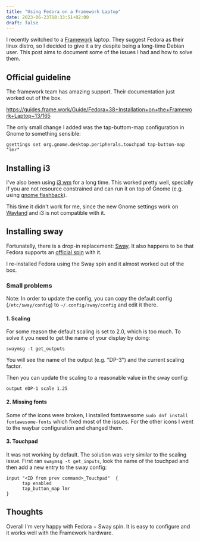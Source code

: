 ```yaml
---
title: "Using Fedora on a Framework Laptop"
date: 2023-06-23T18:33:51+02:00
draft: false
---
```


I recently switched to a [Framework](https://frame.work/) laptop. They suggest Fedora as their linux distro, so I decided to give it a try despite being a long-time Debian user. This post aims to document some of the issues I had and how to solve them.

## Official guideline

The framework team has amazing support. Their documentation just worked out of the box.

https://guides.frame.work/Guide/Fedora+38+Installation+on+the+Framework+Laptop+13/165

The only small change I added was the tap-buttom-map configuration in Gnome to something sensible: 

`gsettings set org.gnome.desktop.peripherals.touchpad tap-button-map "lmr"`

## Installing i3

I've also been using [i3 wm](https://i3wm.org/) for a long time. This worked pretty well, specially if you are not resource constrained and can run it on top of Gnome (e.g. using [gnome flashback](https://github.com/nmakel/i3-gnome)).

This time it didn't work for me, since the new Gnome settings work on [Wayland](https://wayland.freedesktop.org/) and i3 is not compatible with it.

## Installing sway

Fortunatelly, there is a drop-in replacement: [Sway](https://swaywm.org/). It also happens to be that Fedora supports an [official spin](https://fedoraproject.org/spins/sway/) with it.

I re-installed Fedora using the Sway spin and it almost worked out of the box.

### Small problems

Note: In order to update the config, you can copy the default config (`/etc/sway/config`) to `~/.config/sway/config` and edit it there.

#### 1. Scaling
For some reason the default scaling is set to 2.0, which is too much. To solve it you need to get the name of your display by doing:

 `swaymsg -t get_outputs`

 You will see the name of the output (e.g. "DP-3") and the current scaling factor.

 Then you can update the scaling to a reasonable value in the sway config:
 
 `output eDP-1 scale 1.25`

#### 2. Missing fonts

Some of the icons were broken, I installed fontawesome `sudo dnf install fontawesome-fonts` which fixed most of the issues. For the other icons I went to the waybar configuration and changed them.

#### 3. Touchpad

It was not working by default. The solution was very similar to the scaling issue. First ran `swaymsg -t get_inputs`, look the name of the touchpad and then add a new entry to the sway config:

```
input "<ID from prev command>_Touchpad"  {
      tap enabled
      tap_button_map lmr
}
```

## Thoughts

Overall I'm very happy with Fedora + Sway spin. It is easy to configure and it works well with the Framework hardware.
